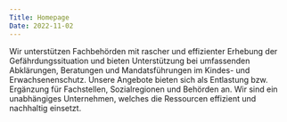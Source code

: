 ```yaml
---
Title: Homepage
Date: 2022-11-02
---
```


Wir unterstützen Fachbehörden mit rascher und effizienter Erhebung der Gefährdungssituation und bieten Unterstützung bei umfassenden Abklärungen, Beratungen und Mandatsführungen im Kindes- und Erwachsenenschutz. Unsere Angebote bieten sich als Entlastung bzw. Ergänzung für Fachstellen, Sozialregionen und Behörden an. 
Wir sind ein unabhängiges Unternehmen, welches die Ressourcen effizient und nachhaltig einsetzt. 

